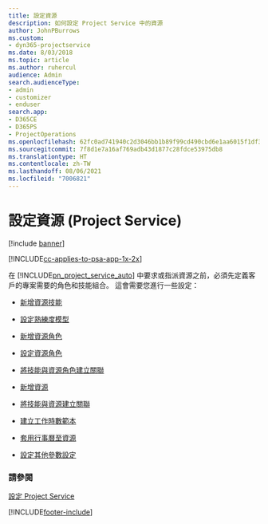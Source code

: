 ```yaml
---
title: 設定資源
description: 如何設定 Project Service 中的資源
author: JohnPBurrows
ms.custom:
- dyn365-projectservice
ms.date: 8/03/2018
ms.topic: article
ms.author: ruhercul
audience: Admin
search.audienceType:
- admin
- customizer
- enduser
search.app:
- D365CE
- D365PS
- ProjectOperations
ms.openlocfilehash: 62fc0ad741940c2d3046bb1b89f99cd490cbd6e1aa6015f1df3b92afb2f107ff
ms.sourcegitcommit: 7f8d1e7a16af769adb43d1877c28fdce53975db8
ms.translationtype: HT
ms.contentlocale: zh-TW
ms.lasthandoff: 08/06/2021
ms.locfileid: "7006821"
---
```

# <a name="set-up-resources-project-service"></a>設定資源 (Project Service)

[!include [banner](../includes/psa-now-project-operations.md)]

[!INCLUDE[cc-applies-to-psa-app-1x-2x](../includes/cc-applies-to-psa-app-1x-2x.md)]

在 [!INCLUDE[pn_project_service_auto](../includes/pn-project-service-auto.md)] 中要求或指派資源之前，必須先定義客戶的專案需要的角色和技能組合。 這會需要您進行一些設定：  
  
-   [新增資源技能](../psa/add-resource-skills.md)  
  
-   [設定熟練度模型](../psa/set-up-proficiency-models.md)  
  
-   [新增資源角色](../psa/add-resource-roles.md)  
  
-   [設定資源角色](../psa/configure-resource-roles.md)  
  
-   [將技能與資源角色建立關聯](../psa/associate-skills-with-resource-roles.md)  
  
-   [新增資源](../psa/add-resources.md)  
  
-   [將技能與資源建立關聯](../psa/associate-skills-with-resources.md)  
  
-   [建立工作時數範本](../psa/create-work-hours-template.md)  
  
-   [套用行事曆至資源](../psa/apply-calendar-resource.md)  
  
-   [設定其他參數設定](../psa/configure-additional-parameters-settings.md)  
  
### <a name="see-also"></a>請參閱  
 [設定 Project Service](../psa/configure.md)


[!INCLUDE[footer-include](../includes/footer-banner.md)]